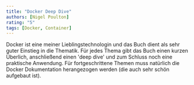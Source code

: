 ```yaml
---
title: "Docker Deep Dive"
authors: [Nigel Poulton]
rating: "5"
tags: [Docker, Container]
---
```


Docker ist eine meiner Lieblingstechnologin und das Buch dient als sehr guter Einstieg in die Thematik. Für jedes Thema gibt das Buch einen kurzen Überlich, anschließend einen 'deep dive'
und zum Schluss noch eine praktische Anwendung.
Für fortgeschrittene Themen muss natürlich die Docker Dokumentation herangezogen werden (die auch sehr schön aufgebaut ist).

